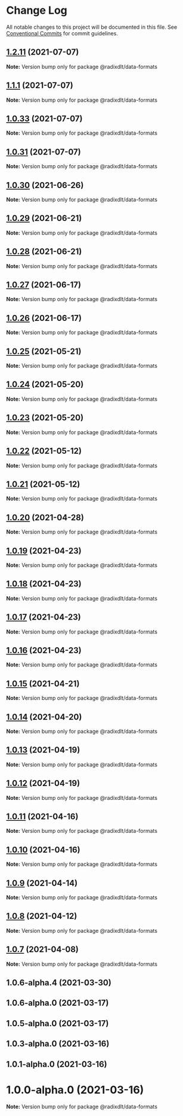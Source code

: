# Change Log

All notable changes to this project will be documented in this file.
See [Conventional Commits](https://conventionalcommits.org) for commit guidelines.

## [1.2.11](https://github.com/radixdlt/radixdlt-javascript/compare/@radixdlt/data-formats@1.1.1...@radixdlt/data-formats@1.2.11) (2021-07-07)

**Note:** Version bump only for package @radixdlt/data-formats





## [1.1.1](https://github.com/radixdlt/radixdlt-javascript/compare/@radixdlt/data-formats@1.0.33...@radixdlt/data-formats@1.1.1) (2021-07-07)

**Note:** Version bump only for package @radixdlt/data-formats





## [1.0.33](https://github.com/radixdlt/radixdlt-javascript/compare/@radixdlt/data-formats@1.0.30...@radixdlt/data-formats@1.0.33) (2021-07-07)

**Note:** Version bump only for package @radixdlt/data-formats





## [1.0.31](https://github.com/radixdlt/radixdlt-javascript/compare/@radixdlt/data-formats@1.0.30...@radixdlt/data-formats@1.0.31) (2021-07-07)

**Note:** Version bump only for package @radixdlt/data-formats





## [1.0.30](https://github.com/radixdlt/radixdlt-javascript/compare/@radixdlt/data-formats@1.0.29...@radixdlt/data-formats@1.0.30) (2021-06-26)

**Note:** Version bump only for package @radixdlt/data-formats





## [1.0.29](https://github.com/radixdlt/radixdlt-javascript/compare/@radixdlt/data-formats@1.0.28...@radixdlt/data-formats@1.0.29) (2021-06-21)

**Note:** Version bump only for package @radixdlt/data-formats





## [1.0.28](https://github.com/radixdlt/radixdlt-javascript/compare/@radixdlt/data-formats@1.0.27...@radixdlt/data-formats@1.0.28) (2021-06-21)

**Note:** Version bump only for package @radixdlt/data-formats





## [1.0.27](https://github.com/radixdlt/radixdlt-javascript/compare/@radixdlt/data-formats@1.0.25...@radixdlt/data-formats@1.0.27) (2021-06-17)

**Note:** Version bump only for package @radixdlt/data-formats





## [1.0.26](https://github.com/radixdlt/radixdlt-javascript/compare/@radixdlt/data-formats@1.0.25...@radixdlt/data-formats@1.0.26) (2021-06-17)

**Note:** Version bump only for package @radixdlt/data-formats





## [1.0.25](https://github.com/radixdlt/radixdlt-javascript/compare/@radixdlt/data-formats@1.0.24...@radixdlt/data-formats@1.0.25) (2021-05-21)

**Note:** Version bump only for package @radixdlt/data-formats





## [1.0.24](https://github.com/radixdlt/radixdlt-javascript/compare/@radixdlt/data-formats@1.0.23...@radixdlt/data-formats@1.0.24) (2021-05-20)

**Note:** Version bump only for package @radixdlt/data-formats





## [1.0.23](https://github.com/radixdlt/radixdlt-javascript/compare/@radixdlt/data-formats@1.0.22...@radixdlt/data-formats@1.0.23) (2021-05-20)

**Note:** Version bump only for package @radixdlt/data-formats





## [1.0.22](https://github.com/radixdlt/radixdlt-javascript/compare/@radixdlt/data-formats@1.0.21...@radixdlt/data-formats@1.0.22) (2021-05-12)

**Note:** Version bump only for package @radixdlt/data-formats





## [1.0.21](https://github.com/radixdlt/radixdlt-javascript/compare/@radixdlt/data-formats@1.0.20...@radixdlt/data-formats@1.0.21) (2021-05-12)

**Note:** Version bump only for package @radixdlt/data-formats





## [1.0.20](https://github.com/radixdlt/radixdlt-javascript/compare/@radixdlt/data-formats@1.0.19...@radixdlt/data-formats@1.0.20) (2021-04-28)

**Note:** Version bump only for package @radixdlt/data-formats





## [1.0.19](https://github.com/radixdlt/radixdlt-javascript/compare/@radixdlt/data-formats@1.0.18...@radixdlt/data-formats@1.0.19) (2021-04-23)

**Note:** Version bump only for package @radixdlt/data-formats





## [1.0.18](https://github.com/radixdlt/radixdlt-javascript/compare/@radixdlt/data-formats@1.0.17...@radixdlt/data-formats@1.0.18) (2021-04-23)

**Note:** Version bump only for package @radixdlt/data-formats





## [1.0.17](https://github.com/radixdlt/radixdlt-javascript/compare/@radixdlt/data-formats@1.0.16...@radixdlt/data-formats@1.0.17) (2021-04-23)

**Note:** Version bump only for package @radixdlt/data-formats





## [1.0.16](https://github.com/radixdlt/radixdlt-javascript/compare/@radixdlt/data-formats@1.0.15...@radixdlt/data-formats@1.0.16) (2021-04-23)

**Note:** Version bump only for package @radixdlt/data-formats





## [1.0.15](https://github.com/radixdlt/radixdlt-javascript/compare/@radixdlt/data-formats@1.0.14...@radixdlt/data-formats@1.0.15) (2021-04-21)

**Note:** Version bump only for package @radixdlt/data-formats





## [1.0.14](https://github.com/radixdlt/radixdlt-javascript/compare/@radixdlt/data-formats@1.0.13...@radixdlt/data-formats@1.0.14) (2021-04-20)

**Note:** Version bump only for package @radixdlt/data-formats





## [1.0.13](https://github.com/radixdlt/radixdlt-javascript/compare/@radixdlt/data-formats@1.0.12...@radixdlt/data-formats@1.0.13) (2021-04-19)

**Note:** Version bump only for package @radixdlt/data-formats





## [1.0.12](https://github.com/radixdlt/radixdlt-javascript/compare/@radixdlt/data-formats@1.0.11...@radixdlt/data-formats@1.0.12) (2021-04-19)

**Note:** Version bump only for package @radixdlt/data-formats





## [1.0.11](https://github.com/radixdlt/radixdlt-javascript/compare/@radixdlt/data-formats@1.0.10...@radixdlt/data-formats@1.0.11) (2021-04-16)

**Note:** Version bump only for package @radixdlt/data-formats





## [1.0.10](https://github.com/radixdlt/radixdlt-javascript/compare/@radixdlt/data-formats@1.0.9...@radixdlt/data-formats@1.0.10) (2021-04-16)

**Note:** Version bump only for package @radixdlt/data-formats





## [1.0.9](https://github.com/radixdlt/radixdlt-javascript/compare/@radixdlt/data-formats@1.0.8...@radixdlt/data-formats@1.0.9) (2021-04-14)

**Note:** Version bump only for package @radixdlt/data-formats





## [1.0.8](https://github.com/radixdlt/radixdlt-javascript/compare/@radixdlt/data-formats@1.0.7...@radixdlt/data-formats@1.0.8) (2021-04-12)

**Note:** Version bump only for package @radixdlt/data-formats





## [1.0.7](https://github.com/radixdlt/radixdlt-javascript/compare/@radixdlt/data-formats@1.0.6...@radixdlt/data-formats@1.0.7) (2021-04-08)

**Note:** Version bump only for package @radixdlt/data-formats





## 1.0.6-alpha.4 (2021-03-30)



## 1.0.6-alpha.0 (2021-03-17)



## 1.0.5-alpha.0 (2021-03-17)



## 1.0.3-alpha.0 (2021-03-16)



## 1.0.1-alpha.0 (2021-03-16)



# 1.0.0-alpha.0 (2021-03-16)

**Note:** Version bump only for package @radixdlt/data-formats

